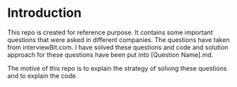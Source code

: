 # Introduction

This repo is created for reference purpose. It contains some important questions that were asked in different companies. The questions have taken from interviewBit.com. I have solved these questions and code and solution approach for these questions have been put into [Question Name].md.

The motive of this repo is to explain the strategy of solving these questions and to explain the code.
